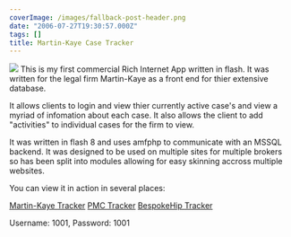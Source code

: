 ```yaml
---
coverImage: /images/fallback-post-header.png
date: "2006-07-27T19:30:57.000Z"
tags: []
title: Martin-Kaye Case Tracker
---
```


![](/wp-content/uploads/Image/ecase.gif)
This is my first commercial Rich Internet App written in flash. It was written for the legal firm Martin-Kaye as a front end for thier extensive database.

<!-- more -->

It allows clients to login and view thier currently active case's and view a myriad of infomation about each case. It also allows the client to add "activities" to individual cases for the firm to view.

It was written in flash 8 and uses amfphp to communicate with an MSSQL backend. It was designed to be used on multiple sites for multiple brokers so has been split into modules allowing for easy skinning accross multiple websites.

You can view it in action in several places:

[Martin-Kaye Tracker](https://live.martinkaye.co.uk/eCase/eCase.html)
[PMC Tracker](https://live.martinkaye.co.uk/BrokerSites/PMC/WebTrack.htm)
[BespokeHip Tracker](https://www.bespokehipcompany.co.uk/casetracker.html)

Username: 1001, Password: 1001
